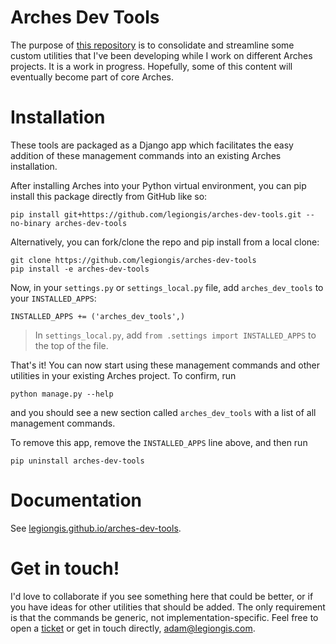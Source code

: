 # Arches Dev Tools

The purpose of [this repository](https://github.com/legiongis/arches-dev-tools) is to consolidate and streamline some custom utilities that I've been developing while I work on different Arches projects. It is a work in progress. Hopefully, some of this content will eventually become part of core Arches.

# Installation

These tools are packaged as a Django app which facilitates the easy addition of these management commands into an existing Arches installation.

After installing Arches into your Python virtual environment, you can pip install this package directly from GitHub like so:

```
pip install git+https://github.com/legiongis/arches-dev-tools.git --no-binary arches-dev-tools
```

Alternatively, you can fork/clone the repo and pip install from a local clone:

```
git clone https://github.com/legiongis/arches-dev-tools
pip install -e arches-dev-tools
```

Now, in your `settings.py` or `settings_local.py` file, add `arches_dev_tools` to your `INSTALLED_APPS`:

```
INSTALLED_APPS += ('arches_dev_tools',)
```

> In `settings_local.py`, add `from .settings import INSTALLED_APPS` to the top of the file.

That's it! You can now start using these management commands and other utilities in your existing Arches project. To confirm, run

```
python manage.py --help
```

and you should see a new section called `arches_dev_tools` with a list of all management commands.

To remove this app, remove the `INSTALLED_APPS` line above, and then run

```
pip uninstall arches-dev-tools
```

# Documentation

See [legiongis.github.io/arches-dev-tools](https://legiongis.github.io/arches-dev-tools).

# Get in touch!

I'd love to collaborate if you see something here that could be better, or if you have ideas for other utilities that should be added. The only requirement is that the commands be generic, not implementation-specific. Feel free to open a [ticket](https://github.com/legiongis/arches-dev-tools/issues) or get in touch directly, adam@legiongis.com.
